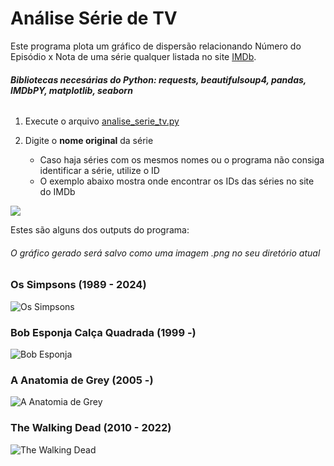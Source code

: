 # Análise Série de TV
Este programa plota um gráfico de dispersão relacionando Número do Episódio x Nota de uma série qualquer listada no site [IMDb](https://www.imdb.com/).

###### **Bibliotecas necesárias do Python: requests, beautifulsoup4, pandas, IMDbPY, matplotlib, seaborn**
1. Execute o arquivo [analise_serie_tv.py](https://github.com/mathgone/Analise-Serie-de-TV/blob/main/analise_serie_tv.py)

2. Digite o **nome original** da série
    * Caso haja séries com os mesmos nomes ou o programa não consiga identificar a série, utilize o ID
    * O exemplo abaixo mostra onde encontrar os IDs das séries no site do IMDb
      
![](https://i.postimg.cc/qvj3FHzL/serie-id.png)

Estes são alguns dos outputs do programa:
###### *O gráfico gerado será salvo como uma imagem .png no seu diretório atual*

### Os Simpsons (1989 - 2024)
![](https://i.postimg.cc/2ScR3SCF/The-Simpsons.png "Os Simpsons")

### Bob Esponja Calça Quadrada (1999 -)
![](https://i.postimg.cc/qvMHk3Hv/Sponge-Bob-Square-Pants.png "Bob Esponja")

### A Anatomia de Grey (2005 -)
![](https://i.postimg.cc/X7g0SghP/Grey-s-Anatomy.png "A Anatomia de Grey")

### The Walking Dead (2010 - 2022)
![](https://i.postimg.cc/m24G5ndM/The-Walking-Dead.png "The Walking Dead")


